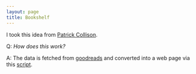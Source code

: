 ```yaml
---
layout: page
title: Bookshelf
---
```


I took this idea from [Patrick Collison](https://patrickcollison.com/bookshelf). 

Q: *How does this work?* 

A: The data is fetched from [goodreads](https://www.goodreads.com) and converted into a web page via this [script]().

